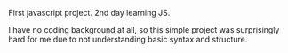 First javascript project. 2nd day learning JS.

I have no coding background at all, so this simple project was surprisingly hard for me due to
not understanding basic syntax and structure. 
